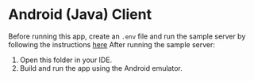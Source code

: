 # Android (Java) Client

Before running this app, create an `.env` file and run the sample server by following the instructions [here](https://github.com/stripe-samples/mobile-elements-card-payment#how-to-run)
After running the sample server:

1. Open this folder in your IDE.
2. Build and run the app using the Android emulator.
